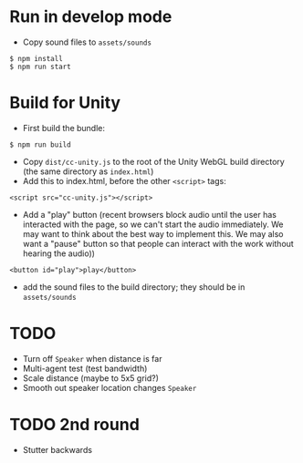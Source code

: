# Run in develop mode

- Copy sound files to `assets/sounds`

```
$ npm install
$ npm run start
```

# Build for Unity

- First build the bundle:
```
$ npm run build
```
- Copy `dist/cc-unity.js` to the root of the Unity WebGL build directory (the same directory as `index.html`)
- Add this to index.html, before the other `<script>` tags:
```
<script src="cc-unity.js"></script>
```
- Add a "play" button (recent browsers block audio until the user has interacted with the page, so we can't start the audio immediately. We may want to think about the best way to implement this. We may also want a "pause" button so that people can interact with the work without hearing the audio))
```
<button id="play">play</button>
```
- add the sound files to the build directory; they should be in `assets/sounds`

# TODO

- Turn off `Speaker` when distance is far
- Multi-agent test (test bandwidth)
- Scale distance (maybe to 5x5 grid?)
- Smooth out speaker location changes `Speaker`

# TODO 2nd round
- Stutter backwards